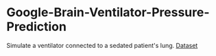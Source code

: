 # Google-Brain-Ventilator-Pressure-Prediction

Simulate a ventilator connected to a sedated patient's lung.
[Dataset](https://www.kaggle.com/c/ventilator-pressure-prediction)
